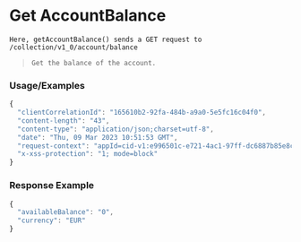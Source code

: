 # Get AccountBalance

`Here, getAccountBalance() sends a GET request to /collection/v1_0/account/balance`

> `Get the balance of the account.`

### Usage/Examples

```javascript
{
  "clientCorrelationId": "165610b2-92fa-484b-a9a0-5e5fc16c04f0",
  "content-length": "43",
  "content-type": "application/json;charset=utf-8",
  "date": "Thu, 09 Mar 2023 10:51:53 GMT",
  "request-context": "appId=cid-v1:e996501c-e721-4ac1-97ff-dc6887b85e8c",
  "x-xss-protection": "1; mode=block"
}
```

### Response Example

```javascript
{
  "availableBalance": "0",
  "currency": "EUR"
}
```